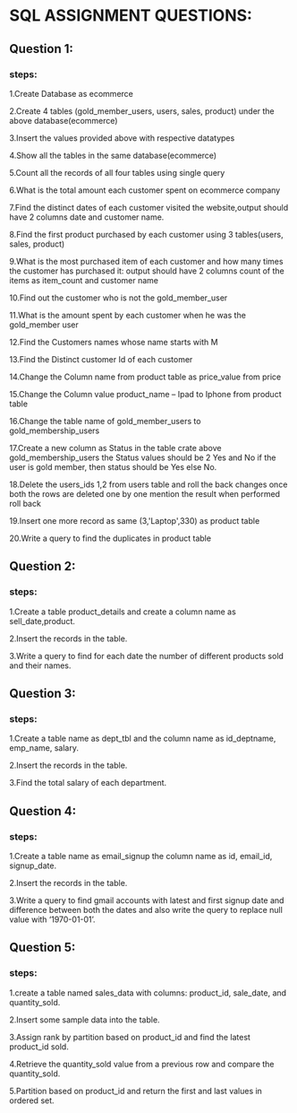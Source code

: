 # SQL ASSIGNMENT QUESTIONS:

## Question 1:

### steps:

1.Create Database as ecommerce

2.Create 4 tables (gold_member_users, users, sales, product) under the above database(ecommerce)

3.Insert the values provided above with respective datatypes

4.Show all the tables in the same database(ecommerce)

5.Count all the records of all four tables using single query

6.What is the total amount each customer spent on ecommerce company

7.Find the distinct dates of each customer visited the website,output should have 2 columns date and customer name.

8.Find the first product purchased by each customer using 3 tables(users, sales, product)

9.What is the most purchased item of each customer and how many times the customer has purchased it: output should have 2 columns count of the items as item_count and customer name

10.Find out the customer who is not the gold_member_user

11.What is the amount spent by each customer when he was the gold_member user

12.Find the Customers names whose name starts with M

13.Find the Distinct customer Id of each customer

14.Change the Column name from product table as price_value from price

15.Change the Column value product_name – Ipad to Iphone from product table

16.Change the table name of gold_member_users to gold_membership_users

17.Create a new column  as Status in the table crate above gold_membership_users  the Status values should be 2 Yes and No if the user is gold member, then status should be Yes else No.

18.Delete the users_ids 1,2 from users table and roll the back changes once both the rows are deleted one by one mention the result when performed roll back

19.Insert one more record as same (3,'Laptop',330) as product table

20.Write a query to find the duplicates in product table

## Question 2:

### steps:

1.Create a table product_details and create a column name as sell_date,product.

2.Insert the records in the table.

3.Write a query to find for each date the number of different products sold and their names. 

## Question 3:

### steps:

1.Create a table name as dept_tbl and the column name as id_deptname, emp_name, salary.

2.Insert the records in the table.

3.Find the total salary of each department.

## Question 4:

### steps:

1.Create a table name as email_signup the column name as id, email_id, signup_date.

2.Insert the records in the table.

3.Write a query to find gmail accounts with latest and first signup date and difference between both the dates and also write the query to replace null value with ‘1970-01-01’.

## Question 5:

### steps:

1.create a table named sales_data with columns: product_id, sale_date, and  quantity_sold.

2.Insert some sample data into the table.

3.Assign rank by partition based on product_id and find the latest product_id sold.

4.Retrieve the quantity_sold value from a previous row and compare the quantity_sold.

5.Partition based on product_id and return the first and last values in ordered set.




 


